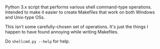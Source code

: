 Python 3.x script that performs various shell command-type operations.
Intended to make it easier to create Makefiles that work on both
Windows and Unix-type OSs. 

This isn't some carefully-chosen set of operations. It's just the
things I happen to have found annoying while writing Makefiles.

Do `shellcmd.py --help` for help.
